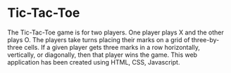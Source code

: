 # Tic-Tac-Toe
The Tic-Tac-Toe game is for two players. One player plays X and the other plays O. The players take turns placing their marks on a grid of three-by-three cells. If a given player gets three marks in a row horizontally, vertically, or diagonally, then that player wins the game.
This web application has been created using HTML, CSS, Javascript. 
